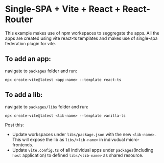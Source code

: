 # Single-SPA + Vite + React + React-Router

This example makes use of npm workspaces to seggregate the apps. All the apps are created using vite react-ts templates and makes use of single-spa federation plugin for vite.

## To add an app:

navigate to `packages` folder and run:
```
npx create-vite@latest <app-name> --template react-ts
```

## To add a lib:
navigate to `packages/libs` folder and run:
```
npx create-vite@latest <lib-name> --template vanilla-ts
```
Post this:
- Update workspaces under `libs/package.json` with the new `<lib-name>`. This will expose the lib as `libs/<lib-name>` in indivudual micro-frontends.
- Update `vite.config.ts` of all individual apps under `packages`(including `host` application) to defined `libs/<lib-name>` as shared resource.

